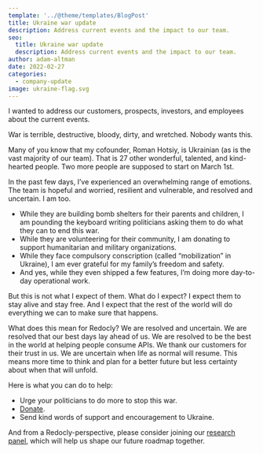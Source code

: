 ```yaml
---
template: '../@theme/templates/BlogPost'
title: Ukraine war update
description: Address current events and the impact to our team.
seo:
  title: Ukraine war update
  description: Address current events and the impact to our team.
author: adam-altman
date: 2022-02-27
categories:
  - company-update
image: ukraine-flag.svg
---
```

I wanted to address our customers, prospects, investors, and employees about the current events.

War is terrible, destructive, bloody, dirty, and wretched. Nobody wants this.

Many of you know that my cofounder, Roman Hotsiy, is Ukrainian (as is the vast majority of our team).
That is 27 other wonderful, talented, and kind-hearted people.
Two more people are supposed to start on March 1st.

In the past few days, I’ve experienced an overwhelming range of emotions.
The team is hopeful and worried, resilient and vulnerable, and resolved and uncertain.
I am too.

- While they are building bomb shelters for their parents and children, I am pounding the keyboard writing politicians asking them to do what they can to end this war.
- While they are volunteering for their community, I am donating to support humanitarian and military organizations.
- While they face compulsory conscription (called “mobilization” in Ukraine), I am ever grateful for my family’s freedom and safety.
- And yes, while they even shipped a few features, I’m doing more day-to-day operational work.

But this is not what I expect of them.
What do I expect?
I expect them to stay alive and stay free.
And I expect that the rest of the world will do everything we can to make sure that happens.

What does this mean for Redocly?
We are resolved and uncertain.
We are resolved that our best days lay ahead of us.
We are resolved to be the best in the world at helping people consume APIs.
We thank our customers for their trust in us.
We are uncertain when life as normal will resume.
This means more time to think and plan for a better future but less certainty about when that will unfold.

Here is what you can do to help:

- Urge your politicians to do more to stop this war.
- [Donate](https://bank.gov.ua/en/news/all/natsionalniy-bank-vidkriv-spetsrahunok-dlya-zboru-koshtiv-na-potrebi-armiyi).
- Send kind words of support and encouragement to Ukraine.

And from a Redocly-perspective, please consider joining our [research panel](https://redocly.typeform.com/to/EOseHxQS), which will help us shape our future roadmap together.

